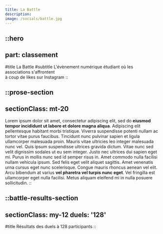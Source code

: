 ```yaml
---
title: La Battle
description:
image: /socials/battle.jpg
---
```


::hero
---
part: classement
---
#title
La Battle
#subtitle
L'évènement numérique étudiant où les associations s'affrontent<br />à coup de likes sur Instagram
::

::prose-section
---
sectionClass: mt-20
---
Lorem ipsum dolor sit amet, consectetur adipiscing elit, sed do **eiusmod tempor incididunt ut labore et dolore magna aliqua**. Adipiscing elit pellentesque habitant morbi tristique. Viverra suspendisse potenti nullam ac tortor vitae purus faucibus. Tincidunt nunc pulvinar sapien et ligula ullamcorper malesuada proin. Mauris vitae ultricies leo integer malesuada nunc vel. Quis ipsum suspendisse ultrices gravida dictum. Vitae nunc sed velit dignissim sodales ut eu sem integer. Justo nec ultrices dui sapien eget mi. Purus in mollis nunc sed id semper risus in. Amet commodo nulla facilisi nullam vehicula ipsum. Sed felis eget velit aliquet sagittis. Amet venenatis urna cursus eget nunc scelerisque. Congue mauris rhoncus aenean vel elit. Arcu bibendum at varius **vel pharetra vel turpis nunc eget**. Vel fringilla est ullamcorper eget nulla facilisi. Metus aliquam eleifend mi in nulla posuere sollicitudin.
::

::battle-results-section
---
sectionClass: my-12
duels: '128'
---
#title
Résultats des duels à 128 participants
::
